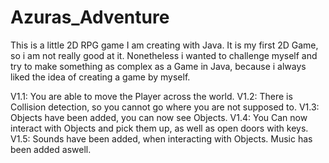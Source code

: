 # Azuras_Adventure
This is a little 2D RPG game I am creating with Java. It is my first 2D Game, so i am not really good at it. Nonetheless i wanted
to challenge myself and try to make something as complex as a Game in Java, because i always liked the idea of creating
a game by myself.

V1.1: You are able to move the Player across the world.
V1.2: There is Collision detection, so you cannot go where you are not supposed to.
V1.3: Objects have been added, you can now see Objects.
V1.4: You Can now interact with Objects and pick them up, as well as open doors with keys.
V1.5: Sounds have been added, when interacting with Objects. Music has been added aswell.
